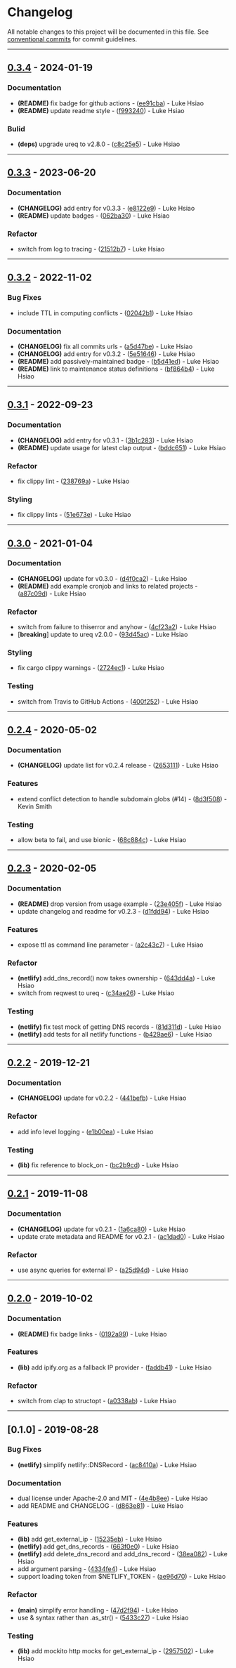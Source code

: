 # Changelog

All notable changes to this project will be documented in this file. See [conventional commits](https://www.conventionalcommits.org/) for commit guidelines.

---
## [0.3.4](https://github.com/lukehsiao/netlify-ddns-rs/compare/v0.3.3..v0.3.4) - 2024-01-19

### Documentation

- **(README)** fix badge for github actions - ([ee91cba](https://github.com/lukehsiao/netlify-ddns-rs/commit/ee91cba21fa63680ff274d8a03497500189b2bee)) - Luke Hsiao
- **(README)** update readme style - ([f993240](https://github.com/lukehsiao/netlify-ddns-rs/commit/f993240f5a5c7e84247b242752adc2d752cc504f)) - Luke Hsiao

### Bulid

- **(deps)** upgrade ureq to v2.8.0 - ([c8c25e5](https://github.com/lukehsiao/netlify-ddns-rs/commit/c8c25e5835a25432932ad5aa501aae21832af851)) - Luke Hsiao

---
## [0.3.3](https://github.com/lukehsiao/netlify-ddns-rs/compare/v0.3.2..vv0.3.3) - 2023-06-20

### Documentation

- **(CHANGELOG)** add entry for v0.3.3 - ([e8122e9](https://github.com/lukehsiao/netlify-ddns-rs/commit/e8122e9a92c97d7452873df3e8388cb971f1449d)) - Luke Hsiao
- **(README)** update badges - ([062ba30](https://github.com/lukehsiao/netlify-ddns-rs/commit/062ba302ec6ac8d4ad0edfdc66933e758ecc1b12)) - Luke Hsiao

### Refactor

-  switch from log to tracing - ([21512b7](https://github.com/lukehsiao/netlify-ddns-rs/commit/21512b7c9598e50511ce90b46e4dba96c508ab90)) - Luke Hsiao

---
## [0.3.2](https://github.com/lukehsiao/netlify-ddns-rs/compare/v0.3.1..vv0.3.2) - 2022-11-02

### Bug Fixes

-  include TTL in computing conflicts - ([02042b1](https://github.com/lukehsiao/netlify-ddns-rs/commit/02042b1038d567e60e4a2bbb234b154059664a49)) - Luke Hsiao

### Documentation

- **(CHANGELOG)** fix all commits urls - ([a5d47be](https://github.com/lukehsiao/netlify-ddns-rs/commit/a5d47be4ff7f9fa4fd4313f64a2bdf15c1cf71ee)) - Luke Hsiao
- **(CHANGELOG)** add entry for v0.3.2 - ([5e51646](https://github.com/lukehsiao/netlify-ddns-rs/commit/5e51646fcd1a40d8cc1e2fb26607fe8f05b08c27)) - Luke Hsiao
- **(README)** add passively-maintained badge - ([b5d41ed](https://github.com/lukehsiao/netlify-ddns-rs/commit/b5d41ede640cabfd2b19a686af8a434083c19f45)) - Luke Hsiao
- **(README)** link to maintenance status definitions - ([bf864b4](https://github.com/lukehsiao/netlify-ddns-rs/commit/bf864b44e976bd8ef5178bd853e0cc04f0c4c8f3)) - Luke Hsiao

---
## [0.3.1](https://github.com/lukehsiao/netlify-ddns-rs/compare/v0.3.0..vv0.3.1) - 2022-09-23

### Documentation

- **(CHANGELOG)** add entry for v0.3.1 - ([3b1c283](https://github.com/lukehsiao/netlify-ddns-rs/commit/3b1c2833d906aec523d0ba58276fdc2080501f21)) - Luke Hsiao
- **(README)** update usage for latest clap output - ([bddc651](https://github.com/lukehsiao/netlify-ddns-rs/commit/bddc651cb2c15d34d238c114ac2e24a99f93df21)) - Luke Hsiao

### Refactor

-  fix clippy lint - ([238769a](https://github.com/lukehsiao/netlify-ddns-rs/commit/238769a09f27efe8f8d4a13f518e38909ff24eda)) - Luke Hsiao

### Styling

-  fix clippy lints - ([51e673e](https://github.com/lukehsiao/netlify-ddns-rs/commit/51e673e3d301bf6ebf731d5ca36e67a783e123cc)) - Luke Hsiao

---
## [0.3.0](https://github.com/lukehsiao/netlify-ddns-rs/compare/v0.2.4..vv0.3.0) - 2021-01-04

### Documentation

- **(CHANGELOG)** update for v0.3.0 - ([d4f0ca2](https://github.com/lukehsiao/netlify-ddns-rs/commit/d4f0ca221c79afa202cd28deda30fca458f5846b)) - Luke Hsiao
- **(README)** add example cronjob and links to related projects - ([a87c09d](https://github.com/lukehsiao/netlify-ddns-rs/commit/a87c09daa352509862d6dd8f3ac19cc643601370)) - Luke Hsiao

### Refactor

-  switch from failure to thiserror and anyhow - ([4cf23a2](https://github.com/lukehsiao/netlify-ddns-rs/commit/4cf23a2eef953e91e2fc314c03013b70142ec038)) - Luke Hsiao
-  [**breaking**] update to ureq v2.0.0 - ([93d45ac](https://github.com/lukehsiao/netlify-ddns-rs/commit/93d45acf524ca4233e2a8ff751ce7d038a755ec9)) - Luke Hsiao

### Styling

-  fix cargo clippy warnings - ([2724ec1](https://github.com/lukehsiao/netlify-ddns-rs/commit/2724ec15687f1a44c6f5ac9fc4543d61e91e4c46)) - Luke Hsiao

### Testing

-  switch from Travis to GitHub Actions - ([400f252](https://github.com/lukehsiao/netlify-ddns-rs/commit/400f25240829b1347f5fbe7ed037bacfa4e17e6f)) - Luke Hsiao

---
## [0.2.4](https://github.com/lukehsiao/netlify-ddns-rs/compare/v0.2.3..vv0.2.4) - 2020-05-02

### Documentation

- **(CHANGELOG)** update list for v0.2.4 release - ([2653111](https://github.com/lukehsiao/netlify-ddns-rs/commit/2653111ec36df5a04800cdfe8a793016fba52e46)) - Luke Hsiao

### Features

-  extend conflict detection to handle subdomain globs (#14) - ([8d3f508](https://github.com/lukehsiao/netlify-ddns-rs/commit/8d3f50802bc6cf626e49beb3c4e80acba611f850)) - Kevin Smith

### Testing

-  allow beta to fail, and use bionic - ([68c884c](https://github.com/lukehsiao/netlify-ddns-rs/commit/68c884c6f7174accdffca4385dbc09400f9137dc)) - Luke Hsiao

---
## [0.2.3](https://github.com/lukehsiao/netlify-ddns-rs/compare/v0.2.2..vv0.2.3) - 2020-02-05

### Documentation

- **(README)** drop version from usage example - ([23e405f](https://github.com/lukehsiao/netlify-ddns-rs/commit/23e405f70934c0523a4f62f8dea3db34352dbe77)) - Luke Hsiao
-  update changelog and readme for v0.2.3 - ([d1fdd94](https://github.com/lukehsiao/netlify-ddns-rs/commit/d1fdd949176332f9134b286cdb35a46febb9f8cf)) - Luke Hsiao

### Features

-  expose ttl as command line parameter - ([a2c43c7](https://github.com/lukehsiao/netlify-ddns-rs/commit/a2c43c7c7ee09d62a9b87fe6e31abe660e99cf40)) - Luke Hsiao

### Refactor

- **(netlify)** add_dns_record() now takes ownership - ([643dd4a](https://github.com/lukehsiao/netlify-ddns-rs/commit/643dd4ab548098e4c8b4d05d60c74a939f224cb2)) - Luke Hsiao
-  switch from reqwest to ureq - ([c34ae26](https://github.com/lukehsiao/netlify-ddns-rs/commit/c34ae26aeac3a2ff5079a7fe2ea51f24f65d5170)) - Luke Hsiao

### Testing

- **(netlify)** fix test mock of getting DNS records - ([81d311d](https://github.com/lukehsiao/netlify-ddns-rs/commit/81d311dbef365fd8756f09b1c1df8f8840984d6e)) - Luke Hsiao
- **(netlify)** add tests for all netlify functions - ([b429ae6](https://github.com/lukehsiao/netlify-ddns-rs/commit/b429ae63a0bb9f3ef4886958127e855eaa8e96f6)) - Luke Hsiao

---
## [0.2.2](https://github.com/lukehsiao/netlify-ddns-rs/compare/v0.2.1..vv0.2.2) - 2019-12-21

### Documentation

- **(CHANGELOG)** update for v0.2.2 - ([441befb](https://github.com/lukehsiao/netlify-ddns-rs/commit/441befbabb7e349da8bb8f32a4f91509c7dc8649)) - Luke Hsiao

### Refactor

-  add info level logging - ([e1b00ea](https://github.com/lukehsiao/netlify-ddns-rs/commit/e1b00ea77af310e36b9bc12daf057c72a2cb8437)) - Luke Hsiao

### Testing

- **(lib)** fix reference to block_on - ([bc2b9cd](https://github.com/lukehsiao/netlify-ddns-rs/commit/bc2b9cd7a96e28d813a8a36661ba72849b299756)) - Luke Hsiao

---
## [0.2.1](https://github.com/lukehsiao/netlify-ddns-rs/compare/v0.2.0..vv0.2.1) - 2019-11-08

### Documentation

- **(CHANGELOG)** update for v0.2.1 - ([1a6ca80](https://github.com/lukehsiao/netlify-ddns-rs/commit/1a6ca80e0b761e7814dbe2fbce56bd5cde21f258)) - Luke Hsiao
-  update crate metadata and README for v0.2.1 - ([ac1dad0](https://github.com/lukehsiao/netlify-ddns-rs/commit/ac1dad01eb27d78457ee075739e1685634c65430)) - Luke Hsiao

### Refactor

-  use async queries for external IP - ([a25d94d](https://github.com/lukehsiao/netlify-ddns-rs/commit/a25d94d5d169e51501d999219cec5fe75ceea811)) - Luke Hsiao

---
## [0.2.0](https://github.com/lukehsiao/netlify-ddns-rs/compare/v0.1.0..vv0.2.0) - 2019-10-02

### Documentation

- **(README)** fix badge links - ([0192a99](https://github.com/lukehsiao/netlify-ddns-rs/commit/0192a99fffc04fd07845e736a7918c7423968bb2)) - Luke Hsiao

### Features

- **(lib)** add ipify.org as a fallback IP provider - ([faddb41](https://github.com/lukehsiao/netlify-ddns-rs/commit/faddb41c29cc95dea6ec972160a8f5bd916505e1)) - Luke Hsiao

### Refactor

-  switch from clap to structopt - ([a0338ab](https://github.com/lukehsiao/netlify-ddns-rs/commit/a0338abd69233db5d990c8a58aede01c183024a3)) - Luke Hsiao

---
## [0.1.0] - 2019-08-28

### Bug Fixes

- **(netlify)** simplify netlify::DNSRecord - ([ac8410a](https://github.com/lukehsiao/netlify-ddns-rs/commit/ac8410a14c589f5bf74efb8e876db48795a28d0d)) - Luke Hsiao

### Documentation

-  dual license under Apache-2.0 and MIT - ([4e4b8ee](https://github.com/lukehsiao/netlify-ddns-rs/commit/4e4b8eee227e2ac885e436229a39dbcdfc018308)) - Luke Hsiao
-  add README and CHANGELOG - ([d863e81](https://github.com/lukehsiao/netlify-ddns-rs/commit/d863e81094d10b522ee9690c12da885478fc65be)) - Luke Hsiao

### Features

- **(lib)** add get_external_ip - ([15235eb](https://github.com/lukehsiao/netlify-ddns-rs/commit/15235ebc877acee603da9b025c483abe6741ff62)) - Luke Hsiao
- **(netlify)** add get_dns_records - ([663f0e0](https://github.com/lukehsiao/netlify-ddns-rs/commit/663f0e0289dedd57eea1d2d9be3f01686a9d4dc4)) - Luke Hsiao
- **(netlify)** add delete_dns_record and add_dns_record - ([38ea082](https://github.com/lukehsiao/netlify-ddns-rs/commit/38ea08293afa1601e6dcb6a65142f39130d58f59)) - Luke Hsiao
-  add argument parsing - ([4334fe4](https://github.com/lukehsiao/netlify-ddns-rs/commit/4334fe4fdca72560a4c7075b15da8c93e25666ff)) - Luke Hsiao
-  support loading token from $NETLIFY_TOKEN - ([ae96d70](https://github.com/lukehsiao/netlify-ddns-rs/commit/ae96d70811f25f831819d66e3b8aaa285a6b2794)) - Luke Hsiao

### Refactor

- **(main)** simplify error handling - ([47d2f94](https://github.com/lukehsiao/netlify-ddns-rs/commit/47d2f94117227ca8aa82acf799c6ec906d75a939)) - Luke Hsiao
-  use & syntax rather than .as_str() - ([5433c27](https://github.com/lukehsiao/netlify-ddns-rs/commit/5433c27df67e244efcc364d6827d868ee5605e5c)) - Luke Hsiao

### Testing

- **(lib)** add mockito http mocks for get_external_ip - ([2957502](https://github.com/lukehsiao/netlify-ddns-rs/commit/2957502f6547ebc37a3cc5a534e81cc3b1a7e514)) - Luke Hsiao
